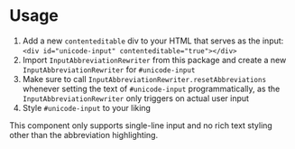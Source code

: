 # Usage
1. Add a new `contenteditable` div to your HTML that serves as the input: `<div id="unicode-input" contenteditable="true"></div>`
2. Import `InputAbbreviationRewriter` from this package and create a new `InputAbbreviationRewriter` for `#unicode-input`
3. Make sure to call `InputAbbreviationRewriter.resetAbbreviations` whenever setting the text of `#unicode-input` programmatically, as the `InputAbbreviationRewriter` only triggers on actual user input
4. Style `#unicode-input` to your liking

This component only supports single-line input and no rich text styling other than the abbreviation highlighting.
